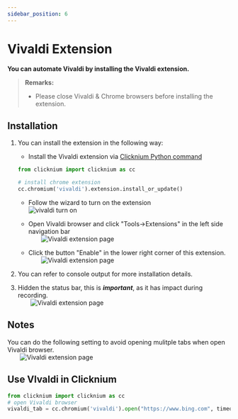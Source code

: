 ```yaml
---
sidebar_position: 6
---
```

# Vivaldi Extension

**You can automate Vivaldi by installing the Vivaldi extension.**

> **Remarks:**
>
>- Please close Vivaldi & Chrome browsers before installing the extension.

## Installation

1. You can install the extension in the following way:  
    - Install the Vivaldi extension via [Clicknium Python command](./../../references/python/webdriver/webextension/webextension.md)

    ```python
    from clicknium import clicknium as cc

    # install chrome extension
    cc.chromium('vivaldi').extension.install_or_update()
    ```
    - Follow the wizard to turn on the extension  
    ![vivaldi turn on](../../img/vivaldi_turnon.png)

    - Open Vivaldi browser and click "Tools->Extensions" in the left side navigation bar  
    &emsp;&emsp;![Vivaldi extension page](../../img/vivaldi_extension_off.png)   
    - Click the button "Enable" in the lower right corner of this extension.    
    &emsp;&emsp;![Vivaldi extension page](../../img/vivaldi_extension.png)  

2. You can refer to console output for more installation details.  
3. Hidden the status bar, this is ***important***, as it has impact during recording.  
&emsp;&emsp;![Vivaldi extension page](../../img/vivaldi_hidden_statusbar.png)

## Notes
You can do the following setting to avoid opening mulitple tabs when open Vivaldi browser.  
&emsp;&emsp;![Vivaldi extension page](../../img/vivaldi_getstarted.png)


## Use Vlvaldi in Clicknium 
```python
from clicknium import clicknium as cc
# open Vivaldi browser
vivaldi_tab = cc.chromium('vivaldi').open("https://www.bing.com", timeout = 10)
```